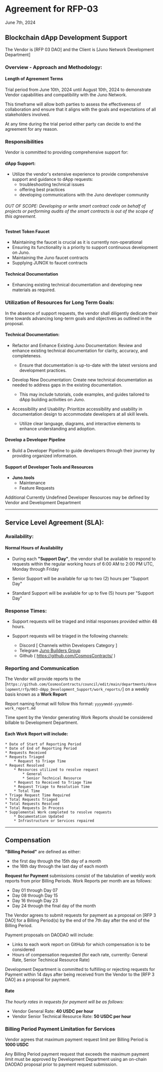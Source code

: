 # Agreement for RFP-03

June 7th, 2024

## Blockchain dApp Development Support

The Vendor is [RFP 03 DAO] and the Client is [Juno Network Development Department]

### Overview - Approach and Methodology:

#### Length of Agreement Terms

Trial period from June 10th, 2024 until August 10th, 2024 to demonstrate Vendor capabilities and compatibility with the Juno Network.

This timeframe will allow both parties to assess the effectiveness of collaboration and ensure that it aligns with the goals and expectations of all stakeholders involved.

At any time during the trial period either party can decide to end the agreement for any reason.

### Responsibilities

Vendor is committed to providing comprehensive support for:

#### dApp Support:

- Utilize the vendor's extensive experience to provide comprehensive support and guidance to dApp requests:
  - troubleshooting technical issues
  - offering best practices
  - developing communications with the Juno developer community

###### OUT OF SCOPE: Developing or write smart contract code on behalf of projects or performing audits of the smart contracts is out of the scope of this agreement.

#### Testnet Token Faucet

- Maintaining the faucet is crucial as it is currently non-operational
- Ensuring its functionality is a priority to support continuous development on Juno.
- Maintaining the Juno faucet contracts
- Supplying JUNOX to faucet contracts

#### Technical Documentation

- Enhancing existing technical documentation and developing new materials as required.

### Utilization of Resources for Long Term Goals:

In the absence of support requests, the vendor shall diligently dedicate their time towards advancing long-term goals and objectives as outlined in the proposal.

#### Technical Documentation:

- Refactor and Enhance Existing Juno Documentation: Review and enhance existing technical documentation for clarity, accuracy, and completeness.

  - Ensure that documentation is up-to-date with the latest versions and development practices.

- Develop New Documentation: Create new technical documentation as needed to address gaps in the existing documentation.

  - This may include tutorials, code examples, and guides tailored to dApp building activities on Juno.

- Accessibility and Usability: Prioritize accessibility and usability in documentation design to accommodate developers at all skill levels.
  - Utilize clear language, diagrams, and interactive elements to enhance understanding and adoption.

#### Develop a Developer Pipeline

- Build a Developer Pipeline to guide developers through their journey by providing organized information.

#### Support of Developer Tools and Resources

- **Juno.tools**
  - Maintenance
  - Feature Requests

Additional Currently Undefined Developer Resources may be defined by Vendor and Development Department

---

## Service Level Agreement (SLA):

### Availability:

#### Normal Hours of Availability

- During each **"Support Day"**, the vendor shall be available to respond to requests within the regular working hours of 6:00 AM to 2:00 PM UTC, Monday through Friday

- Senior Support will be available for up to two (2) hours per "Support Day"

- Standard Support will be available for up to five (5) hours per "Support Day"

### Response Times:

- Support requests will be triaged and initial responses provided within 48 hours.

- Support requests will be triaged in the following channels:
  - Discord [ Channels within Developers Category ]
  - Telegram [Juno Builders Group](https://t.me/+cajTyXL-CSs0OGYy)
  - Github ( https://github.com/CosmosContracts/ )

### Reporting and Communication

The Vendor will provide reports to the [`https://github.com/CosmosContracts/council/edit/main/departments/development/rfp/003-dApp_Development_Support/work_reports/`] on a weekly basis known as a **Work Report**

Report naming format will follow this format:
`yyyymmdd-yyyymmdd-work_report.md`

Time spent by the Vendor generating Work Reports should be considered billable to Development Department.

#### Each Work Report will include:

    * Date of Start of Reporting Period
    * Date of End of Reporting Period
    * Requests Received
    * Requests Triaged
        * Request to Triage Time
    * Request Resolved
        * Resources utilized to resolve request
            * General
            * Senior Technical Resource
        * Request to Received to Triage Time
        * Request Triage to Resolution Time
        * Total Time
    * Triage Request Time Required
    * Total Requests Triaged
    * Total Requests Resolved
    * Total Requests In Process
    * Supplemental Work completed to resolve requests
        * Documentation Updated
        * Infrastructure or Services repaired

---

## Compensation

**"Billing Period"** are defined as either:
* the first day through the 15th day of a month
* the 16th day through the last day of each month

**Request for Payment** submissions consist of the tabulation of weekly work reports from prior Billing Periods.
  Work Reports per month are as follows:
  * Day 01 through Day 07
  * Day 08 through Day 15
  * Day 16 through Day 23
  * Day 24 through the final day of the month

The Vendor agrees to submit requests for payment as a proposal on [RFP 3 DAO] for a Billing Period(s) by the end of the 7th day after the end of the Billing Period.

Payment proposals on DAODAO will include:
* Links to each work report on GitHub for which compensation is to be considered
* Hours of compensation requested (for each rate, currently: General Rate, Senior Techinical Resource Rate)

Development Department is committed to fulfilling or rejecting requests for Payment within 14 days after being received from the Vendor to the [RFP 3 DAO] as a proposal for payment.

#### Rate

_The hourly rates in requests for payment will be as follows:_

- Vendor General Rate: **40 USDC per hour**
- Vendor Senior Technical Resource Rate: **50 USDC per hour**

### Billing Period Payment Limitation for Services

Vendor agrees that maximum payment request limit per Billing Period is **1000 USDC**

Any Billing Period payment request that exceeds the maximum payment limit must be approved by Development Department using an on-chain DAODAO proposal prior to payment request submission.
